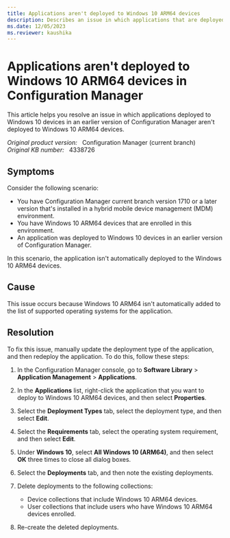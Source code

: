 ```yaml
---
title: Applications aren't deployed to Windows 10 ARM64 devices
description: Describes an issue in which applications that are deployed to Windows 10 devices in an earlier version of Configuration Manager aren't deployed to Windows 10 ARM64 devices.
ms.date: 12/05/2023
ms.reviewer: kaushika
---
```

# Applications aren't deployed to Windows 10 ARM64 devices in Configuration Manager

This article helps you resolve an issue in which applications deployed to Windows 10 devices in an earlier version of Configuration Manager aren't deployed to Windows 10 ARM64 devices.

_Original product version:_ &nbsp; Configuration Manager (current branch)  
_Original KB number:_ &nbsp; 4338726

## Symptoms

Consider the following scenario:

- You have Configuration Manager current branch version 1710 or a later version that's installed in a hybrid mobile device management (MDM) environment.
- You have Windows 10 ARM64 devices that are enrolled in this environment.
- An application was deployed to Windows 10 devices in an earlier version of Configuration Manager.

In this scenario, the application isn't automatically deployed to the Windows 10 ARM64 devices.

## Cause

This issue occurs because Windows 10 ARM64 isn't automatically added to the list of supported operating systems for the application.

## Resolution

To fix this issue, manually update the deployment type of the application, and then redeploy the application. To do this, follow these steps:

1. In the Configuration Manager console, go to **Software Library** > **Application Management** > **Applications**.
2. In the **Applications** list, right-click the application that you want to deploy to Windows 10 ARM64 devices, and then select **Properties**.
3. Select the **Deployment Types** tab, select the deployment type, and then select **Edit**.
4. Select the **Requirements** tab, select the operating system requirement, and then select **Edit**.
5. Under **Windows 10**, select **All Windows 10 (ARM64)**, and then select **OK** three times to close all dialog boxes.
6. Select the **Deployments** tab, and then note the existing deployments.
7. Delete deployments to the following collections:

   - Device collections that include Windows 10 ARM64 devices.
   - User collections that include users who have Windows 10 ARM64 devices enrolled.

8. Re-create the deleted deployments.

